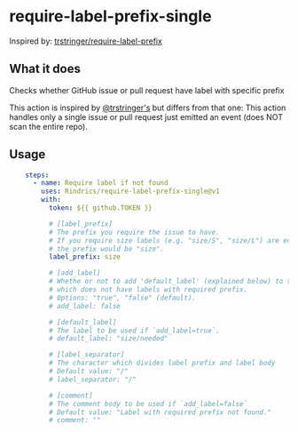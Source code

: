 # require-label-prefix-single

Inspired by: [trstringer/require-label-prefix](https://github.com/trstringer/require-label-prefix)

## What it does

Checks whether GitHub issue or pull request have label with specific prefix

This action is inspired by [@trstringer's](https://github.com/trstringer/require-label-prefix) but differs from that one:
This action handles only a single issue or pull request just emitted an event (does NOT scan the entire repo).

## Usage

```yaml
    steps:
      - name: Require label if not found
        uses: Rindrics/require-label-prefix-single@v1
        with:
          token: ${{ github.TOKEN }}

          # [label_prefix]
          # The prefix you require the issue to have.
          # If you require size labels (e.g. "size/S", "size/L") are enforced,
          # the prefix would be "size".
          label_prefix: size

          # [add_label]
          # Whethe or not to add 'default_label' (explained below) to the issue
          # which does not have labels with required prefix.
          # Options: "true", "false" (default).
          # add_label: false

          # [default_label]
          # The label to be used if `add_label=true`.
          # default_label: "size/needed"

          # [label_separator]
          # The character which divides label prefix and label body
          # Default value: "/"
          # label_separator: "/"

          # [comment]
          # The comment body to be used if `add_label=false`
          # Default value: "Label with required prefix not found."
          # comment: ""
```
